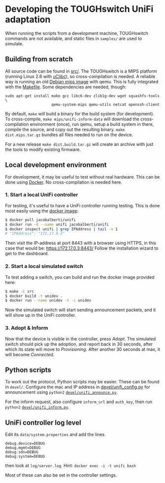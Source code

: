 # Developing the TOUGHswitch UniFi adaptation

When running the scripts from a development machine, TOUGHswitch commands are not
available, and static files in `samples/` are used to simulate.


## Building from scratch

All source code can be found in [src/](src/). The TOUGHswitch is a MIPS platform
(running Linux 2.6 with [uClibc](https://uclibc.org/)), so cross-compilation is needed.
A reliable way is running an old [Debian mips image](https://people.debian.org/~aurel32/qemu/mips/)
with qemu. This is fully integrated with the [Makefile](src/Makefile). Some dependencies
are needed, though:

```
sudo apt-get install make gcc libc6-dev zlib1g-dev wget squashfs-tools \
                     qemu-system-mips qemu-utils netcat openssh-client
```

By default, `make` will build a binary for the build system (for development). To
cross-compile, `make mips/unifi-inform-data` will download the cross-compilation
environment (once), run qemu, setup a build system in there, compile the source,
and copy out the resulting binary. `make dist.mips.tar.gz` bundles all files needed
to run on the device.

For a new release `make dist.build.tar.gz` will create an archive with just the
tools to modify existing firmware.


## Local development environment

For development, it may be useful to test without real hardware. This can be done
using [Docker](http://docker.com). No cross-compilation is needed here.


### 1. Start a local UniFi controller

For testing, it's useful to have a UniFi controller running testing. This is done
most easily using the [docker image](https://hub.docker.com/r/jacobalberty/unifi/):


```sh
$ docker pull jacobalberti/unifi
$ docker run -d --name unifi jacobalberti/unifi
$ docker inspect unifi | grep IPAddress | tail -n 1
# "IPAddress": "172.17.0.3"
```

Then visit the IP-address at port 8443 with a browser using HTTPS, in this case
that would be: https://172.17.0.3:8443/
Follow the installation wizard to get to the dashboard.


### 2. Start a local simulated switch

To test adding a switch, you can build and run the docker image provided here:

```sh
$ make -C src
$ docker build -t unidev .
$ docker run --name unidev -t -i unidev
```

Now the simulated switch will start sending announcement packets, and it will
show up in the UniFi controller.


### 3. Adopt & Inform

Now that the device is visible in the controller, press _Adopt_. The simulated switch
should pick up the adoption, and report back in 30 seconds, after which its state will
move to _Provisioning_. After another 30 seconds at max, it will become _Connected_.


## Python scripts

To work out the protocol, Python scripts may be easier. These can be found in `devel/`.
Configure the mac and IP address in [devel/unifi_config.py](devel/unifi_config.py) for
announcement using `python2` [`devel/unifi_announce.py`](devel/unifi_announce.py).

For the inform request, also configure `inform_url` and `auth_key`, then run
`python2` [`devel/unifi_inform.py`](devel/unifi_inform.py).



## UniFi controller log level

Edit its `data/system.properties` and add the lines

```properties
debug.device=DEBUG
debug.mgmt=DEBUG
debug.sdn=DEBUG
debug.system=DEBUG
```

then look at `log/server.log`. Hint: `docker exec -i -t unifi bash`

Most of these can also be set in the controller settings.
